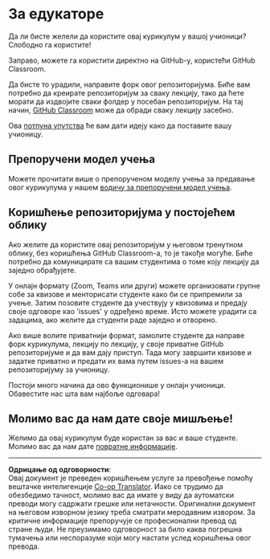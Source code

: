 <!--
CO_OP_TRANSLATOR_METADATA:
{
  "original_hash": "9fd36f5dc734203ee28b6cf2573e5eab",
  "translation_date": "2025-08-28T12:01:41+00:00",
  "source_file": "for-teachers.md",
  "language_code": "sr"
}
-->
# За едукаторе

Да ли бисте желели да користите овај курикулум у вашој учионици? Слободно га користите!

Заправо, можете га користити директно на GitHub-у, користећи GitHub Classroom.

Да бисте то урадили, направите форк овог репозиторијума. Биће вам потребно да креирате репозиторијум за сваку лекцију, тако да ћете морати да издвојите сваки фолдер у посебан репозиторијум. На тај начин, [GitHub Classroom](https://classroom.github.com/classrooms) може да обради сваку лекцију засебно.

Ова [потпуна упутства](https://github.blog/2020-03-18-set-up-your-digital-classroom-with-github-classroom/) ће вам дати идеју како да поставите вашу учионицу.

## Препоручени модел учења

Можете прочитати више о препорученом моделу учења за предавање овог курикулума у нашем [водичу за препоручени модел учења](recommended-learning-model.md).

## Коришћење репозиторијума у постојећем облику

Ако желите да користите овај репозиторијум у његовом тренутном облику, без коришћења GitHub Classroom-а, то је такође могуће. Биће потребно да комуницирате са вашим студентима о томе коју лекцију да заједно обрађујете.

У онлајн формату (Zoom, Teams или други) можете организовати групне собе за квизове и менторисати студенте како би се припремили за учење. Затим позовите студенте да учествују у квизовима и предају своје одговоре као 'issues' у одређено време. Исто можете урадити са задацима, ако желите да студенти раде заједно и отворено.

Ако више волите приватнији формат, замолите студенте да направе форк курикулума, лекцију по лекцију, у своје приватне GitHub репозиторијуме и да вам дају приступ. Тада могу завршити квизове и задатке приватно и предати их вама путем issues-а на вашем репозиторијуму за учионицу.

Постоји много начина да ово функционише у онлајн учионици. Обавестите нас шта вам најбоље одговара!

## Молимо вас да нам дате своје мишљење!

Желимо да овај курикулум буде користан за вас и ваше студенте. Молимо вас да нам дате [повратне информације](https://forms.microsoft.com/Pages/ResponsePage.aspx?id=v4j5cvGGr0GRqy180BHbR2humCsRZhxNuI79cm6n0hRUQzRVVU9VVlU5UlFLWTRLWlkyQUxORTg5WS4u).

---

**Одрицање од одговорности**:  
Овај документ је преведен коришћењем услуге за превођење помоћу вештачке интелигенције [Co-op Translator](https://github.com/Azure/co-op-translator). Иако се трудимо да обезбедимо тачност, молимо вас да имате у виду да аутоматски преводи могу садржати грешке или нетачности. Оригинални документ на његовом изворном језику треба сматрати меродавним извором. За критичне информације препоручује се професионални превод од стране људи. Не преузимамо одговорност за било каква погрешна тумачења или неспоразуме који могу настати услед коришћења овог превода.